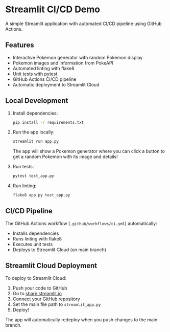 # Streamlit CI/CD Demo

A simple Streamlit application with automated CI/CD pipeline using GitHub Actions.

## Features

- Interactive Pokemon generator with random Pokemon display
- Pokemon images and information from PokeAPI
- Automated linting with flake8
- Unit tests with pytest
- GitHub Actions CI/CD pipeline
- Automatic deployment to Streamlit Cloud

## Local Development

1. Install dependencies:
   ```bash
   pip install -r requirements.txt
   ```

2. Run the app locally:
   ```bash
   streamlit run app.py
   ```
   
   The app will show a Pokemon generator where you can click a button to get a random Pokemon with its image and details!

3. Run tests:
   ```bash
   pytest test_app.py
   ```

4. Run linting:
   ```bash
   flake8 app.py test_app.py
   ```

## CI/CD Pipeline

The GitHub Actions workflow (`.github/workflows/ci.yml`) automatically:
- Installs dependencies
- Runs linting with flake8
- Executes unit tests
- Deploys to Streamlit Cloud (on main branch)

## Streamlit Cloud Deployment

To deploy to Streamlit Cloud:

1. Push your code to GitHub
2. Go to [share.streamlit.io](https://share.streamlit.io)
3. Connect your GitHub repository
4. Set the main file path to `streamlit_app.py`
5. Deploy!

The app will automatically redeploy when you push changes to the main branch.